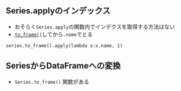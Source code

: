 ## Series.applyのインデックス
* おそらく`Series.apply`の関数内でインデクスを取得する方法はない
* [`to_frame()`](#SeriesからDataFrameへの変換)してから`.name`でとる
```
series.to_frame().apply(lambda x:x.name, 1)
```

## SeriesからDataFrameへの変換
* `Series.to_frame()` 関数がある